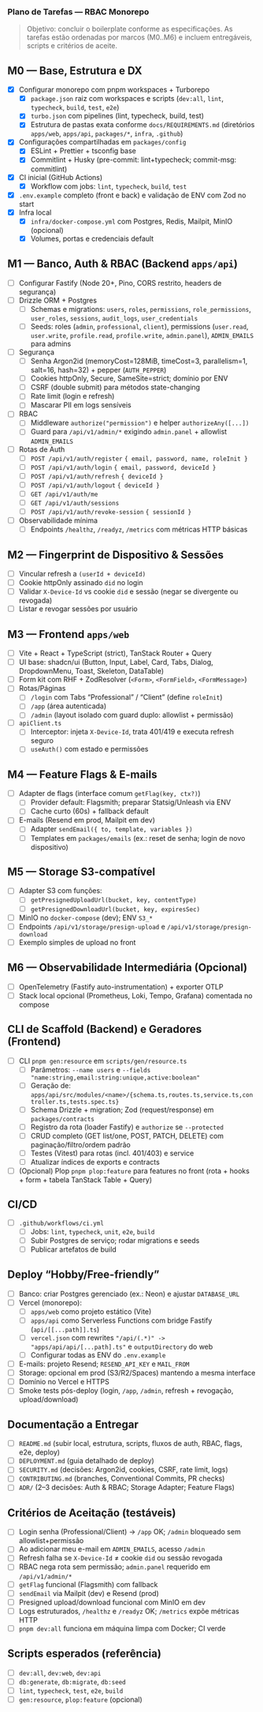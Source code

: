 ### Plano de Tarefas — RBAC Monorepo

> Objetivo: concluir o boilerplate conforme as especificações. As tarefas estão ordenadas por marcos (M0..M6) e incluem entregáveis, scripts e critérios de aceite.

## M0 — Base, Estrutura e DX

- [x] Configurar monorepo com pnpm workspaces + Turborepo
  - [x] `package.json` raiz com workspaces e scripts (`dev:all`, `lint`, `typecheck`, `build`, `test`, `e2e`)
  - [x] `turbo.json` com pipelines (lint, typecheck, build, test)
  - [x] Estrutura de pastas exata conforme `docs/REQUIREMENTS.md` (diretórios `apps/web`, `apps/api`, `packages/*`, `infra`, `.github`)
- [x] Configurações compartilhadas em `packages/config`
  - [x] ESLint + Prettier + tsconfig base
  - [x] Commitlint + Husky (pre-commit: lint+typecheck; commit-msg: commitlint)
- [x] CI inicial (GitHub Actions)
  - [x] Workflow com jobs: `lint`, `typecheck`, `build`, `test`
- [x] `.env.example` completo (front e back) e validação de ENV com Zod no start
- [x] Infra local
  - [x] `infra/docker-compose.yml` com Postgres, Redis, Mailpit, MinIO (opcional)
  - [x] Volumes, portas e credenciais default

## M1 — Banco, Auth & RBAC (Backend `apps/api`)

- [ ] Configurar Fastify (Node 20+, Pino, CORS restrito, headers de segurança)
- [ ] Drizzle ORM + Postgres
  - [ ] Schemas e migrations: `users`, `roles`, `permissions`, `role_permissions`, `user_roles`, `sessions`, `audit_logs`, `user_credentials`
  - [ ] Seeds: roles (`admin`, `professional`, `client`), permissions (`user.read`, `user.write`, `profile.read`, `profile.write`, `admin.panel`), `ADMIN_EMAILS` para admins
- [ ] Segurança
  - [ ] Senha Argon2id (memoryCost=128MiB, timeCost=3, parallelism=1, salt=16, hash=32) + pepper (`AUTH_PEPPER`)
  - [ ] Cookies httpOnly, Secure, SameSite=strict; domínio por ENV
  - [ ] CSRF (double submit) para métodos state-changing
  - [ ] Rate limit (login e refresh)
  - [ ] Mascarar PII em logs sensíveis
- [ ] RBAC
  - [ ] Middleware `authorize("permission")` e helper `authorizeAny([...])`
  - [ ] Guard para `/api/v1/admin/*` exigindo `admin.panel` + allowlist `ADMIN_EMAILS`
- [ ] Rotas de Auth
  - [ ] `POST /api/v1/auth/register` `{ email, password, name, roleInit }`
  - [ ] `POST /api/v1/auth/login` `{ email, password, deviceId }`
  - [ ] `POST /api/v1/auth/refresh` `{ deviceId }`
  - [ ] `POST /api/v1/auth/logout` `{ deviceId }`
  - [ ] `GET /api/v1/auth/me`
  - [ ] `GET /api/v1/auth/sessions`
  - [ ] `POST /api/v1/auth/revoke-session` `{ sessionId }`
- [ ] Observabilidade mínima
  - [ ] Endpoints `/healthz`, `/readyz`, `/metrics` com métricas HTTP básicas

## M2 — Fingerprint de Dispositivo & Sessões

- [ ] Vincular refresh a `(userId + deviceId)`
- [ ] Cookie httpOnly assinado `did` no login
- [ ] Validar `X-Device-Id` vs cookie `did` e sessão (negar se divergente ou revogada)
- [ ] Listar e revogar sessões por usuário

## M3 — Frontend `apps/web`

- [ ] Vite + React + TypeScript (strict), TanStack Router + Query
- [ ] UI base: shadcn/ui (Button, Input, Label, Card, Tabs, Dialog, DropdownMenu, Toast, Skeleton, DataTable)
- [ ] Form kit com RHF + ZodResolver (`<Form>`, `<FormField>`, `<FormMessage>`)
- [ ] Rotas/Páginas
  - [ ] `/login` com Tabs “Professional” / “Client” (define `roleInit`)
  - [ ] `/app` (área autenticada)
  - [ ] `/admin` (layout isolado com guard duplo: allowlist + permissão)
- [ ] `apiClient.ts`
  - [ ] Interceptor: injeta `X-Device-Id`, trata 401/419 e executa refresh seguro
  - [ ] `useAuth()` com estado e permissões

## M4 — Feature Flags & E-mails

- [ ] Adapter de flags (interface comum `getFlag(key, ctx?)`)
  - [ ] Provider default: Flagsmith; preparar Statsig/Unleash via ENV
  - [ ] Cache curto (60s) + fallback default
- [ ] E-mails (Resend em prod, Mailpit em dev)
  - [ ] Adapter `sendEmail({ to, template, variables })`
  - [ ] Templates em `packages/emails` (ex.: reset de senha; login de novo dispositivo)

## M5 — Storage S3-compatível

- [ ] Adapter S3 com funções:
  - [ ] `getPresignedUploadUrl(bucket, key, contentType)`
  - [ ] `getPresignedDownloadUrl(bucket, key, expiresSec)`
- [ ] MinIO no `docker-compose` (dev); ENV `S3_*`
- [ ] Endpoints `/api/v1/storage/presign-upload` e `/api/v1/storage/presign-download`
- [ ] Exemplo simples de upload no front

## M6 — Observabilidade Intermediária (Opcional)

- [ ] OpenTelemetry (Fastify auto-instrumentation) + exporter OTLP
- [ ] Stack local opcional (Prometheus, Loki, Tempo, Grafana) comentada no compose

## CLI de Scaffold (Backend) e Geradores (Frontend)

- [ ] CLI `pnpm gen:resource` em `scripts/gen/resource.ts`
  - [ ] Parâmetros: `--name users` e `--fields "name:string,email:string:unique,active:boolean"`
  - [ ] Geração de: `apps/api/src/modules/<name>/{schema.ts,routes.ts,service.ts,controller.ts,tests.spec.ts}`
  - [ ] Schema Drizzle + migration; Zod (request/response) em `packages/contracts`
  - [ ] Registro da rota (loader Fastify) e `authorize` se `--protected`
  - [ ] CRUD completo (GET list/one, POST, PATCH, DELETE) com paginação/filtro/ordem padrão
  - [ ] Testes (Vitest) para rotas (incl. 401/403) e service
  - [ ] Atualizar índices de exports e contracts
- [ ] (Opcional) Plop `pnpm plop:feature` para features no front (rota + hooks + form + tabela TanStack Table + Query)

## CI/CD

- [ ] `.github/workflows/ci.yml`
  - [ ] Jobs: `lint`, `typecheck`, `unit`, `e2e`, `build`
  - [ ] Subir Postgres de serviço; rodar migrations e seeds
  - [ ] Publicar artefatos de build

## Deploy “Hobby/Free-friendly”

- [ ] Banco: criar Postgres gerenciado (ex.: Neon) e ajustar `DATABASE_URL`
- [ ] Vercel (monorepo):
  - [ ] `apps/web` como projeto estático (Vite)
  - [ ] `apps/api` como Serverless Functions com bridge Fastify (`api/[[...path]].ts`)
  - [ ] `vercel.json` com rewrites `"/api/(.*)" -> "apps/api/api/[...path].ts"` e `outputDirectory` do web
  - [ ] Configurar todas as ENV do `.env.example`
- [ ] E-mails: projeto Resend; `RESEND_API_KEY` e `MAIL_FROM`
- [ ] Storage: opcional em prod (S3/R2/Spaces) mantendo a mesma interface
- [ ] Domínio no Vercel e HTTPS
- [ ] Smoke tests pós-deploy (login, `/app`, `/admin`, refresh + revogação, upload/download)

## Documentação a Entregar

- [ ] `README.md` (subir local, estrutura, scripts, fluxos de auth, RBAC, flags, e2e, deploy)
- [ ] `DEPLOYMENT.md` (guia detalhado de deploy)
- [ ] `SECURITY.md` (decisões: Argon2id, cookies, CSRF, rate limit, logs)
- [ ] `CONTRIBUTING.md` (branches, Conventional Commits, PR checks)
- [ ] `ADR/` (2–3 decisões: Auth & RBAC; Storage Adapter; Feature Flags)

## Critérios de Aceitação (testáveis)

- [ ] Login senha (Professional/Client) → `/app` OK; `/admin` bloqueado sem allowlist+permissão
- [ ] Ao adicionar meu e-mail em `ADMIN_EMAILS`, acesso `/admin`
- [ ] Refresh falha se `X-Device-Id` ≠ cookie `did` ou sessão revogada
- [ ] RBAC nega rota sem permissão; `admin.panel` requerido em `/api/v1/admin/*`
- [ ] `getFlag` funcional (Flagsmith) com fallback
- [ ] `sendEmail` via Mailpit (dev) e Resend (prod)
- [ ] Presigned upload/download funcional com MinIO em dev
- [ ] Logs estruturados, `/healthz` e `/readyz` OK; `/metrics` expõe métricas HTTP
- [ ] `pnpm dev:all` funciona em máquina limpa com Docker; CI verde

## Scripts esperados (referência)

- [ ] `dev:all`, `dev:web`, `dev:api`
- [ ] `db:generate`, `db:migrate`, `db:seed`
- [ ] `lint`, `typecheck`, `test`, `e2e`, `build`
- [ ] `gen:resource`, `plop:feature` (opcional)
